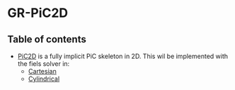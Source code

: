 # GR-PiC2D

## Table of contents
* [PiC2D](https://github.com/cheshirepezz/GR-PiC2D/tree/main/cartesian) is a fully implicit PiC skeleton in 2D.
This wil be implemented with the fiels solver in:
    * [Cartesian](https://github.com/cheshirepezz/GR-PiC2D/tree/main/cartesian)
    * [Cylindrical](https://github.com/cheshirepezz/GR-PiC2D/tree/main/cylindrical)
